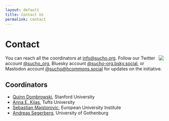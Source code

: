 ```yaml
---
layout: default
title: Contact Us
permalink: contact
---
```


# Contact

<img src="/assets/images/sucho_coordinators.jpg" style="float:right;" />

You can reach all the coordinators at [info@sucho.org](mailto:info@sucho.org). Follow our Twitter account [@sucho_org](https://twitter.com/sucho_org), Bluesky account [@sucho-org.bsky.social](https://bsky.app/profile/sucho-org.bsky.social), or Mastodon account [@sucho@hcommons.social](https://hcommons.social/@sucho) for updates on the initiative.

## Coordinators
- [Quinn Dombrowski](https://bsky.app/quinnanya.me), Stanford University
- [Anna E. Kijas](https://bsky.app/akijas.bsky.social), Tufts University
- [Sebastian Majstorovic](https://bsky.app/storytracer.org), European University Institute
- [Andreas Segerberg](https://bsky.app/asegerberg.bsky.social), University of Gothenburg
